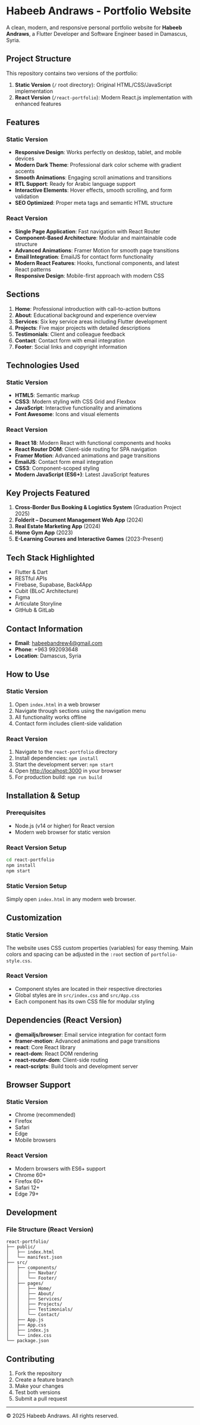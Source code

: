 # Habeeb Andraws - Portfolio Website

A clean, modern, and responsive personal portfolio website for **Habeeb Andraws**, a Flutter Developer and Software Engineer based in Damascus, Syria.

## Project Structure

This repository contains two versions of the portfolio:

1. **Static Version** (`/` root directory): Original HTML/CSS/JavaScript implementation
2. **React Version** (`/react-portfolio`): Modern React.js implementation with enhanced features

## Features

### Static Version
- **Responsive Design**: Works perfectly on desktop, tablet, and mobile devices
- **Modern Dark Theme**: Professional dark color scheme with gradient accents
- **Smooth Animations**: Engaging scroll animations and transitions
- **RTL Support**: Ready for Arabic language support
- **Interactive Elements**: Hover effects, smooth scrolling, and form validation
- **SEO Optimized**: Proper meta tags and semantic HTML structure

### React Version
- **Single Page Application**: Fast navigation with React Router
- **Component-Based Architecture**: Modular and maintainable code structure
- **Advanced Animations**: Framer Motion for smooth page transitions
- **Email Integration**: EmailJS for contact form functionality
- **Modern React Features**: Hooks, functional components, and latest React patterns
- **Responsive Design**: Mobile-first approach with modern CSS

## Sections

1. **Home**: Professional introduction with call-to-action buttons
2. **About**: Educational background and experience overview
3. **Services**: Six key service areas including Flutter development
4. **Projects**: Five major projects with detailed descriptions
5. **Testimonials**: Client and colleague feedback
6. **Contact**: Contact form with email integration
7. **Footer**: Social links and copyright information

## Technologies Used

### Static Version
- **HTML5**: Semantic markup
- **CSS3**: Modern styling with CSS Grid and Flexbox
- **JavaScript**: Interactive functionality and animations
- **Font Awesome**: Icons and visual elements

### React Version
- **React 18**: Modern React with functional components and hooks
- **React Router DOM**: Client-side routing for SPA navigation
- **Framer Motion**: Advanced animations and page transitions
- **EmailJS**: Contact form email integration
- **CSS3**: Component-scoped styling
- **Modern JavaScript (ES6+)**: Latest JavaScript features

## Key Projects Featured

1. **Cross-Border Bus Booking & Logistics System** (Graduation Project 2025)
2. **Folderit – Document Management Web App** (2024)
3. **Real Estate Marketing App** (2024)
4. **Home Gym App** (2023)
5. **E-Learning Courses and Interactive Games** (2023-Present)

## Tech Stack Highlighted

- Flutter & Dart
- RESTful APIs
- Firebase, Supabase, Back4App
- Cubit (BLoC Architecture)
- Figma
- Articulate Storyline
- GitHub & GitLab

## Contact Information

- **Email**: habeebandrew4@gmail.com
- **Phone**: +963 992093648
- **Location**: Damascus, Syria

## How to Use

### Static Version
1. Open `index.html` in a web browser
2. Navigate through sections using the navigation menu
3. All functionality works offline
4. Contact form includes client-side validation

### React Version
1. Navigate to the `react-portfolio` directory
2. Install dependencies: `npm install`
3. Start the development server: `npm start`
4. Open [http://localhost:3000](http://localhost:3000) in your browser
5. For production build: `npm run build`

## Installation & Setup

### Prerequisites
- Node.js (v14 or higher) for React version
- Modern web browser for static version

### React Version Setup
```bash
cd react-portfolio
npm install
npm start
```

### Static Version Setup
Simply open `index.html` in any modern web browser.

## Customization

### Static Version
The website uses CSS custom properties (variables) for easy theming. Main colors and spacing can be adjusted in the `:root` section of `portfolio-style.css`.

### React Version
- Component styles are located in their respective directories
- Global styles are in `src/index.css` and `src/App.css`
- Each component has its own CSS file for modular styling

## Dependencies (React Version)

- **@emailjs/browser**: Email service integration for contact form
- **framer-motion**: Advanced animations and page transitions
- **react**: Core React library
- **react-dom**: React DOM rendering
- **react-router-dom**: Client-side routing
- **react-scripts**: Build tools and development server

## Browser Support

### Static Version
- Chrome (recommended)
- Firefox
- Safari
- Edge
- Mobile browsers

### React Version
- Modern browsers with ES6+ support
- Chrome 60+
- Firefox 60+
- Safari 12+
- Edge 79+

## Development

### File Structure (React Version)
```
react-portfolio/
├── public/
│   ├── index.html
│   └── manifest.json
├── src/
│   ├── components/
│   │   ├── Navbar/
│   │   └── Footer/
│   ├── pages/
│   │   ├── Home/
│   │   ├── About/
│   │   ├── Services/
│   │   ├── Projects/
│   │   ├── Testimonials/
│   │   └── Contact/
│   ├── App.js
│   ├── App.css
│   ├── index.js
│   └── index.css
└── package.json
```

## Contributing

1. Fork the repository
2. Create a feature branch
3. Make your changes
4. Test both versions
5. Submit a pull request

---

© 2025 Habeeb Andraws. All rights reserved.